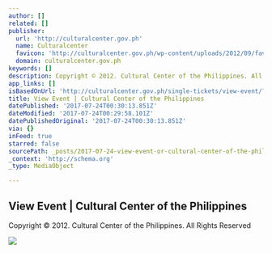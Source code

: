 ```yaml
---
author: []
related: []
publisher:
  url: 'http://culturalcenter.gov.ph'
  name: Culturalcenter
  favicon: 'http://culturalcenter.gov.ph/wp-content/uploads/2012/09/favicon.png'
  domain: culturalcenter.gov.ph
keywords: []
description: Copyright © 2012. Cultural Center of the Philippines. All Rights Reserved
app_links: []
isBasedOnUrl: 'http://culturalcenter.gov.ph/single-tickets/view-event/?id=27332538'
title: View Event | Cultural Center of the Philippines
datePublished: '2017-07-24T00:30:13.851Z'
dateModified: '2017-07-24T00:29:58.101Z'
datePublishedOriginal: '2017-07-24T00:30:13.851Z'
via: {}
inFeed: true
starred: false
sourcePath: _posts/2017-07-24-view-event-or-cultural-center-of-the-philippines.md
_context: 'http://schema.org'
_type: MediaObject

---
```

<article style=""><h1>View Event | Cultural Center of the Philippines</h1><p>Copyright © 2012. Cultural Center of the Philippines. All Rights Reserved</p><img src="http://culturalcenter.gov.ph/wp-content/uploads/2014/05/charter.png" /></article>
